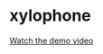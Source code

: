 # xylophone

[Watch the demo video](https://github.com/user-attachments/assets/c6e82d18-4acc-482a-849f-7935b2eeeb3c)
